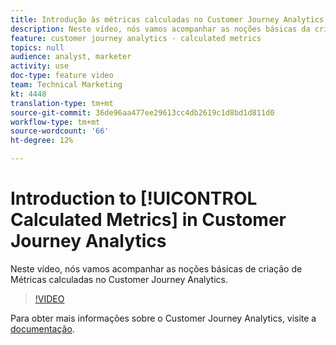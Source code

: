 ```yaml
---
title: Introdução às métricas calculadas no Customer Journey Analytics
description: Neste vídeo, nós vamos acompanhar as noções básicas da criação de Métricas calculadas no Customer Journey Analytics.
feature: customer journey analytics - calculated metrics
topics: null
audience: analyst, marketer
activity: use
doc-type: feature video
team: Technical Marketing
kt: 4448
translation-type: tm+mt
source-git-commit: 36de96aa477ee29613cc4db2619c1d8bd1d811d0
workflow-type: tm+mt
source-wordcount: '66'
ht-degree: 12%

---
```



# Introduction to [!UICONTROL Calculated Metrics] in Customer Journey Analytics

Neste vídeo, nós vamos acompanhar as noções básicas de criação de Métricas  calculadas no Customer Journey Analytics.

>[!VIDEO](https://video.tv.adobe.com/v/31787/?quality=12)

Para obter mais informações sobre o Customer Journey Analytics, visite a [documentação](https://docs.adobe.com/content/help/pt-BR/analytics-platform/using/cja-landing.html).
